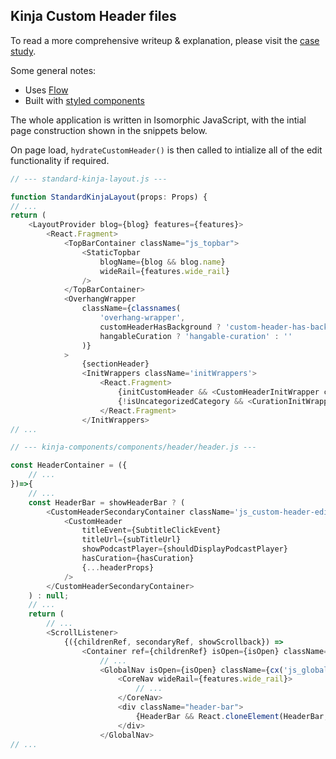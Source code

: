 ## Kinja Custom Header files

To read a more comprehensive writeup & explanation, please visit the [case study](https://briceshatzer.com/blog/2020-03-20-Kinja-Custom-Header-Case-Study).

Some general notes: 
- Uses [Flow](https://flow.org/)  
- Built with [styled components](https://styled-components.com/)


The whole application is written in Isomorphic JavaScript, with the intial page construction shown in the snippets below. 

On page load, `hydrateCustomHeader()` is then called to intialize all of the edit functionality if required. 


```js
// --- standard-kinja-layout.js ---

function StandardKinjaLayout(props: Props) {
// ... 
return (
    <LayoutProvider blog={blog} features={features}>
        <React.Fragment>
            <TopBarContainer className="js_topbar">
                <StaticTopbar
                    blogName={blog && blog.name}
                    wideRail={features.wide_rail}
                />
            </TopBarContainer>
            <OverhangWrapper
                className={classnames(
                    'overhang-wrapper',
                    customHeaderHasBackground ? 'custom-header-has-background' : '',
                    hangableCuration ? 'hangable-curation' : ''
                )}
            >
                {sectionHeader}
                <InitWrappers className='initWrappers'>
                    <React.Fragment>
                        {initCustomHeader && <CustomHeaderInitWrapper className="js_custom-header-toolbar-container" />}
                        {!isUncategorizedCategory && <CurationInitWrapper className="js_curation-toolbar-container" />}
                    </React.Fragment>
                </InitWrappers>
// ... 
```  

```js
// --- kinja-components/components/header/header.js ---

const HeaderContainer = ({
    // ...
})=>{
    // ...
    const HeaderBar = showHeaderBar ? (
		<CustomHeaderSecondaryContainer className='js_custom-header-editor-container'>
			<CustomHeader
				titleEvent={SubtitleClickEvent}
				titleUrl={subTitleUrl}
				showPodcastPlayer={shouldDisplayPodcastPlayer}
				hasCuration={hasCuration}
				{...headerProps}
			/>
		</CustomHeaderSecondaryContainer>
	) : null;
    // ...
    return (
        // ... 
		<ScrollListener>
			{({childrenRef, secondaryRef, showScrollback}) =>
				<Container ref={childrenRef} isOpen={isOpen} className={cx('js_header-container', {open: isOpen})}>
                    // ...
					<GlobalNav isOpen={isOpen} className={cx('js_global-nav', {open: isOpen})}>
						<CoreNav wideRail={features.wide_rail}>
                            // ...
						</CoreNav>
						<div className="header-bar">
							{HeaderBar && React.cloneElement(HeaderBar, { ref: secondaryRef}) }
						</div>
					</GlobalNav>
// ...
```
